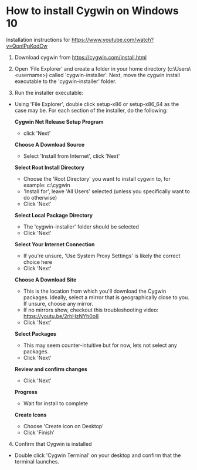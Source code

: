 # How to install Cygwin on Windows 10
Installation instructions for https://www.youtube.com/watch?v=QonIPpKodCw

1) Download cygwin from https://cygwin.com/install.html

2) Open 'File Explorer' and create a folder in your home directory (c:\Users\\\<username>) called 'cygwin-installer'.  Next, move the cygwin install executable to the 'cygwin-installer' folder.

3) Run the installer executable:
  - Using 'File Explorer', double click setup-x86 or setup-x86_64 as the case may be.  For each section of the installer, do the following:
  
    <b>Cygwin Net Release Setup Program</b>
    - click 'Next'
    
    <b>Choose A Download Source</b>
    - Select 'Install from Internet', click 'Next'
    
    <b>Select Root Install Directory</b>
    - Choose the 'Root Directory' you want to install cygwin to, for example: c:\cygwin
    - 'Install for', leave 'All Users' selected (unless you specifically want to do otherwise)
    - Click 'Next'

    <b>Select Local Package Directory</b>
    - The 'cygwin-installer' folder should be selected
    - Click 'Next'
    
    <b>Select Your Internet Connection</b>
    - If you're unsure, 'Use System Proxy Settings' is likely the correct choice here
    - Click 'Next'
    
    <b>Choose A Download Site</b>
    - This is the location from which you'll download the Cygwin packages.  Ideally, select a mirror that is geographically close to you.  If unsure, choose any mirror.
    - If no mirrors show, checkout this troubleshooting video: https://youtu.be/2rhHzNYh0o8
    - Click 'Next'
    
    <b>Select Packages</b>
    - This may seem counter-intuitive but for now, lets not select any packages.
    - Click 'Next'
    
    <b>Review and confirm changes</b>
    - Click 'Next'
    
    <b>Progress</b>
    - Wait for install to complete
    
    <b>Create Icons</b>
    - Choose 'Create icon on Desktop'
    - Click 'Finish'
 
4) Confirm that Cygwin is installed
  - Double click 'Cygwin Terminal' on your desktop and confirm that the terminal launches.
